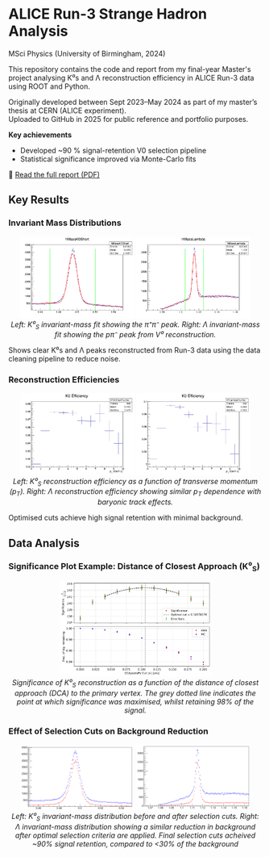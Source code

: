 # ALICE Run-3 Strange Hadron Analysis
MSci Physics (University of Birmingham, 2024)

This repository contains the code and report from my final-year Master's project analysing K⁰s and Λ reconstruction efficiency in ALICE Run-3 data using ROOT and Python.

Originally developed between Sept 2023–May 2024 as part of my master’s thesis at CERN (ALICE experiment).  
Uploaded to GitHub in 2025 for public reference and portfolio purposes.

**Key achievements**
- Developed ~90 % signal-retention V0 selection pipeline
- Statistical significance improved via Monte-Carlo fits

📄 [Read the full report (PDF)](Masters_Final_Report_BarnabyHowells.pdf)

## Key Results

### Invariant Mass Distributions

<p align="center">
  <img src="plots/Mass_Plots/fitted_plot_K0_vlines.png" alt="K0 Invariant Mass" width="45%">
  <img src="plots/Mass_Plots/fitted_plot_Lambda_vlines.png" alt="Lambda Invariant Mass" width="45%"><br>
  <em>Left: K⁰<sub>S</sub> invariant-mass fit showing the π⁺π⁻ peak.  
  Right: Λ invariant-mass fit showing the pπ⁻ peak from V⁰ reconstruction.</em>
</p>

Shows clear K⁰s and Λ peaks reconstructed from Run-3 data using the data cleaning pipeline to reduce noise.

### Reconstruction Efficiencies

<p align="center"> 
  <img src="plots/Corrected_Spectra/K0_eff_10bins.png" alt="K0 Efficiency" width="45%">
  <img src="plots/Corrected_Spectra/Lambda_efficiency_10bins.png" alt="Lambda Efficiency" width="45%"><br>
  <em>Left: K⁰<sub>S</sub> reconstruction efficiency as a function of transverse momentum (p<sub>T</sub>).  
  Right: Λ reconstruction efficiency showing similar p<sub>T</sub> dependence with baryonic track effects.</em>
</p>

Optimised cuts achieve high signal retention with minimal background.

## Data Analysis

### Significance Plot Example: Distance of Closest Approach (K⁰<sub>S</sub>)

<p align="center">
  <img src="plots/Significance_plots/dcapostopv_K0_significance_plot.png" alt="K0 Significance vs DCA" width="60%"><br>
  <em>Significance of K⁰<sub>S</sub> reconstruction as a function of the distance of closest approach (DCA) to the primary vertex.  
  The grey dotted line indicates the point at which significance was maximised, whilst retaining 98% of the signal.</em>
</p>

### Effect of Selection Cuts on Background Reduction

<p align="center">
  <img src="plots/Mass_Plots/K0_IMP_comparison.png" alt="K0 Before and After Cuts" width="45%">
  <img src="plots/Mass_Plots/Lambda_IMP_comparison.png" alt="Lambda Before and After Cuts" width="45%"><br>
  <em>Left: K⁰<sub>S</sub> invariant-mass distribution before and after selection cuts.  
  Right: Λ invariant-mass distribution showing a similar reduction in background after optimal selection criteria are applied. Final selection cuts acheived ~90% signal retention, compared to <30% of the background</em>
</p>
